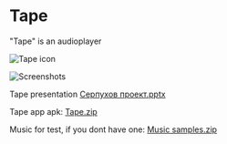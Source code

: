 # Tape
"Tape" is an audioplayer




![Tape icon](https://user-images.githubusercontent.com/98738839/165335707-7fc6f1f9-4142-4e50-92da-a5c4c8f4e72a.png)

![Screenshots](https://user-images.githubusercontent.com/98738839/166492687-5fa70cbc-15a8-417b-a450-913ee526771c.png)


Tape presentation [Серпухов проект.pptx](https://github.com/LT84/Tape/files/8641226/default.pptx)

Tape app apk: [Tape.zip](https://github.com/LT84/Tape/files/8641372/Tape.zip)

Music for test, if you dont have one: [Music samples.zip](https://github.com/LT84/Tape/files/8695246/Music.samples.zip)
